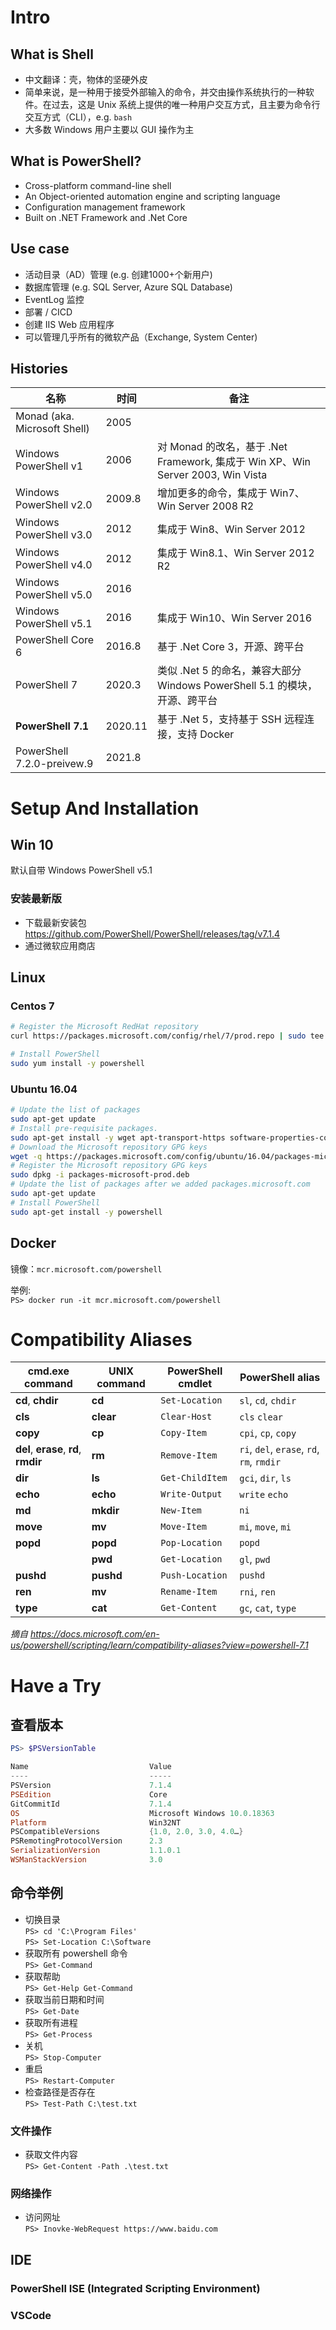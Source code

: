 # Intro
## What is Shell
* 中文翻译：壳，物体的坚硬外皮
* 简单来说，是一种用于接受外部输入的命令，并交由操作系统执行的一种软件。在过去，这是 Unix 系统上提供的唯一种用户交互方式，且主要为命令行交互方式（CLI），e.g. `bash`
* 大多数 Windows 用户主要以 GUI 操作为主


## What is PowerShell?
* Cross-platform command-line shell
* An Object-oriented automation engine and scripting language
* Configuration management framework
* Built on .NET Framework and .Net Core

## Use case
* 活动目录（AD）管理 (e.g. 创建1000+个新用户)
* 数据库管理 (e.g. SQL Server, Azure SQL Database)
* EventLog 监控
* 部署 / CICD
* 创建 IIS Web 应用程序
* 可以管理几乎所有的微软产品（Exchange, System Center)

## Histories
| 名称  | 时间| 备注 |
| ---  | ---| --- |
| Monad (aka. Microsoft Shell)| 2005 ||
|Windows PowerShell v1|2006| 对 Monad 的改名，基于 .Net Framework, 集成于 Win XP、Win Server 2003, Win Vista|
|Windows PowerShell v2.0 |2009.8| 增加更多的命令，集成于 Win7、Win Server 2008 R2|
|Windows PowerShell v3.0 |2012| 集成于 Win8、Win Server 2012|
|Windows PowerShell v4.0 |2012| 集成于 Win8.1、Win Server 2012 R2|
|Windows PowerShell v5.0 |2016| |
|Windows PowerShell v5.1 |2016| 集成于  Win10、Win Server 2016|
|PowerShell Core 6|2016.8| 基于 .Net Core 3，开源、跨平台 |
|PowerShell 7|2020.3| 类似 .Net 5 的命名，兼容大部分 Windows PowerShell 5.1 的模块，开源、跨平台 |
|**PowerShell 7.1**|2020.11| 基于 .Net 5，支持基于 SSH 远程连接，支持 Docker|
|PowerShell 7.2.0-preivew.9 | 2021.8 ||

# Setup And Installation
## Win 10
默认自带 Windows PowerShell v5.1
### 安装最新版
* 下载最新安装包 https://github.com/PowerShell/PowerShell/releases/tag/v7.1.4
* 通过微软应用商店
## Linux
### Centos 7
```Bash
# Register the Microsoft RedHat repository
curl https://packages.microsoft.com/config/rhel/7/prod.repo | sudo tee /etc/yum.repos.d/microsoft.repo

# Install PowerShell
sudo yum install -y powershell
```
### Ubuntu 16.04
```Bash
# Update the list of packages
sudo apt-get update
# Install pre-requisite packages.
sudo apt-get install -y wget apt-transport-https software-properties-common
# Download the Microsoft repository GPG keys
wget -q https://packages.microsoft.com/config/ubuntu/16.04/packages-microsoft-prod.deb
# Register the Microsoft repository GPG keys
sudo dpkg -i packages-microsoft-prod.deb
# Update the list of packages after we added packages.microsoft.com
sudo apt-get update
# Install PowerShell
sudo apt-get install -y powershell
```
## Docker
镜像：`mcr.microsoft.com/powershell`

举例:  
`PS> docker run -it mcr.microsoft.com/powershell`

# Compatibility Aliases

|            cmd.exe command            | UNIX command | PowerShell cmdlet |             PowerShell alias              |
| ------------------------------------- | ------------ | ----------------- | ----------------------------------------- |
| **cd**, **chdir**                     | **cd**       | `Set-Location`    | `sl`, `cd`, `chdir`                       |
| **cls**                               | **clear**    | `Clear-Host`      | `cls` `clear`                             |
| **copy**                              | **cp**       | `Copy-Item`       | `cpi`, `cp`, `copy`                       |
| **del**, **erase**, **rd**, **rmdir** | **rm**       | `Remove-Item`     | `ri`, `del`, `erase`, `rd`, `rm`, `rmdir` |
| **dir**                               | **ls**       | `Get-ChildItem`   | `gci`, `dir`, `ls`                        |
| **echo**                              | **echo**     | `Write-Output`    | `write` `echo`                            |
| **md**                                | **mkdir**    | `New-Item`        | `ni`                                      |
| **move**                              | **mv**       | `Move-Item`       | `mi`, `move`, `mi`                        |
| **popd**                              | **popd**     | `Pop-Location`    | `popd`                                    |
|                                       | **pwd**      | `Get-Location`    | `gl`, `pwd`                               |
| **pushd**                             | **pushd**    | `Push-Location`   | `pushd`                                   |
| **ren**                               | **mv**       | `Rename-Item`     | `rni`, `ren`                              |
| **type**                              | **cat**      | `Get-Content`     | `gc`, `cat`, `type`                       |

*摘自 https://docs.microsoft.com/en-us/powershell/scripting/learn/compatibility-aliases?view=powershell-7.1*

# Have a Try
## 查看版本
```PowerShell
PS> $PSVersionTable

Name                           Value
----                           -----
PSVersion                      7.1.4
PSEdition                      Core
GitCommitId                    7.1.4
OS                             Microsoft Windows 10.0.18363
Platform                       Win32NT
PSCompatibleVersions           {1.0, 2.0, 3.0, 4.0…}
PSRemotingProtocolVersion      2.3
SerializationVersion           1.1.0.1
WSManStackVersion              3.0
```
## 命令举例
* 切换目录  
`PS> cd 'C:\Program Files'`  
`PS> Set-Location C:\Software`
* 获取所有 powershell 命令  
`PS> Get-Command`
* 获取帮助  
`PS> Get-Help Get-Command`
* 获取当前日期和时间  
`PS> Get-Date`
* 获取所有进程   
`PS> Get-Process`
* 关机  
`PS> Stop-Computer`
* 重启  
`PS> Restart-Computer`
* 检查路径是否存在  
`PS> Test-Path C:\test.txt`
### 文件操作
* 获取文件内容  
`PS> Get-Content -Path .\test.txt `
### 网络操作
* 访问网址  
`PS> Inovke-WebRequest https://www.baidu.com`



## IDE
### PowerShell ISE (Integrated Scripting Environment)
### VSCode
